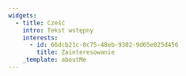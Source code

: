 ```yaml
---
widgets:
  - title: Cześć
    intro: Tekst wstępny
    interests:
      - id: 66dcb21c-0c75-48eb-9302-9d65e025d456
        title: Zainteresowanie
    _template: aboutMe
---
```


